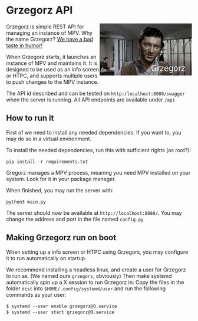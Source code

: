 # Grzegorz API
<img align="right" width="250" src="res/logo.png">

Grzegorz is simple REST API for managing an instance of MPV.
Why the name Grzegorz? [We have a bad taste in humor!](https://youtu.be/t-fcrn1Edik)

When Grzegorz starts, it launches an instance of MPV and maintains it. It is designed to be used as an info screen or HTPC, and supports multiple users to push changes to the MPV instance.

The API id described and can be tested on `http:/localhost:8080/swagger` when the server is running. All API endpoints are available under `/api`


## How to run it

First of we need to install any needed dependencies. If you want to, you may do so in a virtual environment.

To install the needed dependencies, run this with sufficient rights (as root?):

```
pip install -r requirements.txt
```

Gregorz manages a MPV process, meaning you need MPV installed on your system. Look for it in your package manager.

When finished, you may run the server with:

```
python3 main.py
```

The server should now be available at `http://localhost:8080/`.
You may change the address and port in the file named `config.py`


## Making Grzegorz run on boot

When setting up a info screen or HTPC using Grzegors, you may configure it to run automatically on startup.

We recommend installing a headless linux, and create a user for Grzegorz to run as. (We named ours `grzegorz`, obviously)
Then make systemd automatically spin up a X session to run Grzegorz in: Copy the files in the folder `dist` into `$HOME/.config/systemd/user` and run the following commands as your user:

```
$ systemd --user enable grzegorz@0.service
$ systemd --user start grzegorz@0.service
```
